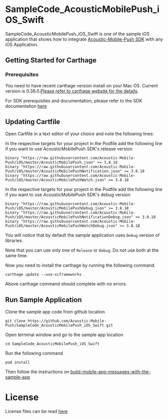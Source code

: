 # SampleCode_AcousticMobilePush_iOS_Swift

SampleCode_AcousticMobilePush_iOS_Swift is one of the sample iOS application that shows how to integrate [Acoustic-Mobile-Push SDK](https://github.com/Acoustic-Mobile-Push/iOS) with any iOS Application.

## Getting Started for Carthage

### Prerequisites

You need to have recent carthage version install on your Mac OS. Current version is 0.36.0.[Please refer to carthage website for the details](https://github.com/Carthage/Carthage).

For SDK prerequisites and documentation, please refer to the SDK documentation [here](https://developer.goacoustic.com/acoustic-campaign/docs/add-the-ios-sdk-to-your-app)

## Updating Cartfile

Open Cartfile in a text editor of your choice and note the following lines:

In the respective targets for your project in the Podfile add the following line if you want to use AcousticMobilePush SDK's release version
```
binary "https://raw.githubusercontent.com/Acoustic-Mobile-Push/iOS/master/AcousticMobilePush.json" >= 3.8.18
binary "https://raw.githubusercontent.com/Acoustic-Mobile-Push/iOS/master/AcousticMobilePushNotification.json" >= 3.8.18
binary "https://raw.githubusercontent.com/Acoustic-Mobile-Push/iOS/master/AcousticMobilePushWatch.json" >= 3.8.18
```

In the respective targets for your project in the Podfile add the following line if you want to use AcousticMobilePush SDK's debug version
```
binary "https://raw.githubusercontent.com/Acoustic-Mobile-Push/iOS/master/AcousticMobilePushDebug.json" >= 3.8.18
binary "https://raw.githubusercontent.com/Acoustic-Mobile-Push/iOS/master/AcousticMobilePushNotificationDebug.json" >= 3.8.18
binary "https://raw.githubusercontent.com/Acoustic-Mobile-Push/iOS/master/AcousticMobilePushWatchDebug.json" >= 3.8.18
```

You will notice that by default the sample application uses `Debug` version of libraries.

Note that you can use only one of  `Release` or `Debug`. Do not use both at the same time.

Now you need to install the carthage by running the following command.

`carthage update --use-xcframeworks`

Above carthage command should complete with no errors.

## Run Sample Application

Clone the sample app code from github location

```
git clone https://github.com/Acoustic-Mobile-Push/SampleCode_AcousticMobilePush_iOS_Swift.git
```

Open terminal window and go to the sample app location
```
cd SampleCode_AcousticMobilePush_iOS_Swift
```

Run the following command
```
pod install
```

Then follow the instructions on [build-mobile-app-messages-with-the-sample-app](https://developer.goacoustic.com/acoustic-campaign/docs/build-mobile-app-messages-with-the-sample-app)

# License

License files can be read [here](https://github.com/acoustic-analytics/Tealeaf/tree/master/Licenses)

